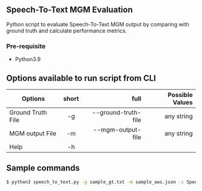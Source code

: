 ## Speech-To-Text MGM Evaluation

Python script to evaluate Speech-To-Text MGM output by comparing with ground truth and calculate performance metrics.

### Pre-requisite 
- Python3.9

## Options available to run script from CLI

| Options   |      short      |  full | Possible Values |
|----------|:-------------:|------:|------:|
| Ground Truth File |  -g | --ground-truth-file | any string |
| MGM output File |  -m | --mgm-output-file | any string |
| Help |  -h | | |

## Sample commands

```bash
$ python3 speech_to_text.py -g sample_gt.txt -m sample_aws.json -c SpeechToText
```